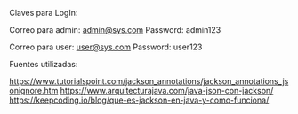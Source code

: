 Claves para LogIn:

  Correo para admin: admin@sys.com
  Password: admin123

  Correo para user: user@sys.com
  Password: user123

Fuentes utilizadas:

https://www.tutorialspoint.com/jackson_annotations/jackson_annotations_jsonignore.htm
https://www.arquitecturajava.com/java-json-con-jackson/
https://keepcoding.io/blog/que-es-jackson-en-java-y-como-funciona/
